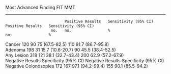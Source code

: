 Most Advanced Finding         FIT                                       MMT                                     
----------------------  ----  -----------------  ---------------------  -----------------  ---------------------
                              Positive Results   Sensitivity (95% CI)   Positive Results   Sensitivity (95% CI) 
                        no.   no.                %                      no.                %                    
Cancer                  120   90                 75 (67.5-82.5)         110                91.7 (86.7-95.8)     
Adenoma                 198   31                 15.7 (10.6-20.7)       90                 45.5 (38.4-52.5)     
Any Lesion              318   121                38.1 (32.7-43.4)       200                62.9 (57.2-67.9)     
                              Negative Results   Specificity (95% CI)   Negative Results   Specificity (95% CI) 
Negative Colonosopies   172   167                97.1 (94.2-99.4)       155                90.1 (85.5-94.2)     
